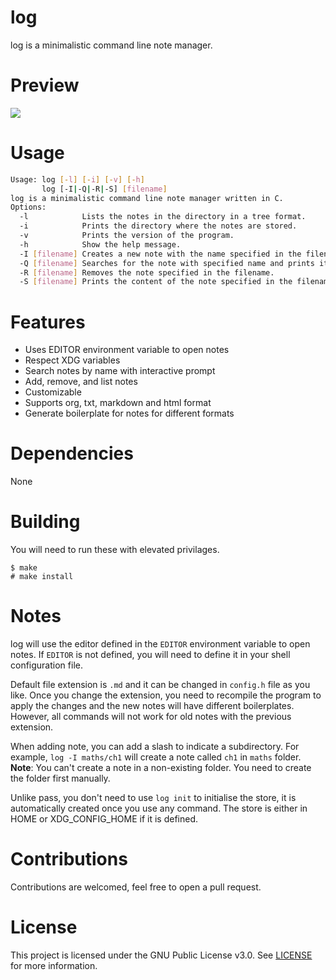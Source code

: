 # log
log is a minimalistic command line note manager.

# Preview
![](https://r2.e-z.host/3c62bb3a-a8a9-43f6-afd6-553646f51dc4/lzwqimtg.png)

# Usage
```sh
Usage: log [-l] [-i] [-v] [-h]
       log [-I|-Q|-R|-S] [filename]
log is a minimalistic command line note manager written in C.
Options:
  -l		    Lists the notes in the directory in a tree format.
  -i		    Prints the directory where the notes are stored.
  -v		    Prints the version of the program.
  -h		    Show the help message.
  -I [filename]	Creates a new note with the name specified in the filename.
  -Q [filename]	Searches for the note with specified name and prints its path to the stdout.
  -R [filename]	Removes the note specified in the filename.
  -S [filename]	Prints the content of the note specified in the filename.
```

# Features
- Uses EDITOR environment variable to open notes
- Respect XDG variables
- Search notes by name with interactive prompt
- Add, remove, and list notes
- Customizable
- Supports org, txt, markdown and html format
- Generate boilerplate for notes for different formats

# Dependencies
None

# Building
You will need to run these with elevated privilages.
```
$ make
# make install
```

# Notes
log will use the editor defined in the `EDITOR` environment variable to open notes. If `EDITOR` is not defined, you will need to define it in your shell configuration file.

Default file extension is `.md` and it can be changed in `config.h` file as you like. Once you change the extension, you need to recompile the program to apply the changes and the new notes will have different boilerplates. However, all commands will not work for old notes with the previous extension.

When adding note, you can add a slash to indicate a subdirectory. For example, `log -I maths/ch1` will create a note called `ch1` in `maths` folder. **Note**: You can't create a note in a non-existing folder. You need to create the folder first manually.

Unlike pass, you don't need to use `log init` to initialise the store, it is automatically created once you use any command. The store is either in HOME or XDG_CONFIG_HOME if it is defined.

# Contributions
Contributions are welcomed, feel free to open a pull request.

# License
This project is licensed under the GNU Public License v3.0. See [LICENSE](https://github.com/night0721/log/blob/master/LICENSE) for more information.
